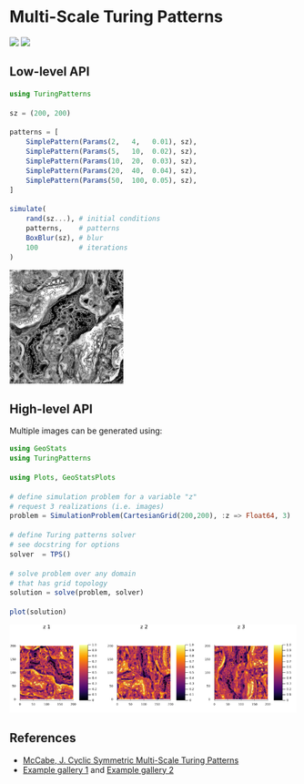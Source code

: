 # Multi-Scale Turing Patterns

[![][build-img]][build-url] [![][codecov-img]][codecov-url]

## Low-level API

```julia
using TuringPatterns

sz = (200, 200)

patterns = [
    SimplePattern(Params(2,   4,   0.01), sz),
    SimplePattern(Params(5,   10,  0.02), sz),
    SimplePattern(Params(10,  20,  0.03), sz),
    SimplePattern(Params(20,  40,  0.04), sz),
    SimplePattern(Params(50,  100, 0.05), sz),
]

simulate(
    rand(sz...), # initial conditions
    patterns,    # patterns
    BoxBlur(sz), # blur
    100          # iterations
)
```
![docs/picture.png](docs/picture.png)

## High-level API

Multiple images can be generated using:

```julia
using GeoStats
using TuringPatterns

using Plots, GeoStatsPlots

# define simulation problem for a variable "z"
# request 3 realizations (i.e. images)
problem = SimulationProblem(CartesianGrid(200,200), :z => Float64, 3)

# define Turing patterns solver
# see docstring for options
solver  = TPS()

# solve problem over any domain
# that has grid topology
solution = solve(problem, solver)

plot(solution)
```
![docs/geostats.png](docs/geostats.png)

## References

- [McCabe, J. Cyclic Symmetric Multi-Scale Turing Patterns](http://www.jonathanmccabe.com/Cyclic_Symmetric_Multi-Scale_Turing_Patterns.pdf)
- [Example gallery 1](https://www.flickr.com/photos/jonathanmccabe/sets/72157644907151060) and [Example gallery 2](https://www.flickr.com/photos/jonathanmccabe/sets/72157673446623356)

[build-img]: https://img.shields.io/github/workflow/status/JuliaEarth/TuringPatterns.jl/CI
[build-url]: https://github.com/JuliaEarth/TuringPatterns.jl/actions

[codecov-img]: https://codecov.io/gh/JuliaEarth/TuringPatterns.jl/branch/master/graph/badge.svg
[codecov-url]: https://codecov.io/gh/JuliaEarth/TuringPatterns.jl
